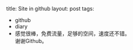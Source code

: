 title: Site in github
layout: post
tags:
  - github
  - diary
  - 感觉很棒，免费流量，足够的空间，速度还不错。   
谢谢Github。